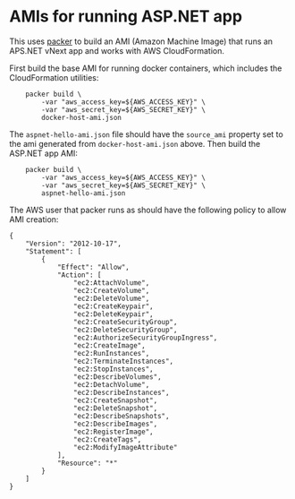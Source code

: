 AMIs for running ASP.NET app
============================

This uses [packer](https://www.packer.io/) to build an AMI (Amazon Machine Image)
that runs an APS.NET vNext app and works with AWS CloudFormation.

First build the base AMI for running docker containers,
which includes the CloudFormation utilities:

```
    packer build \
        -var "aws_access_key=${AWS_ACCESS_KEY}" \
        -var "aws_secret_key=${AWS_SECRET_KEY}" \
        docker-host-ami.json
```

The `aspnet-hello-ami.json` file should have the `source_ami`
property set to the ami generated from `docker-host-ami.json`
above. Then build the ASP.NET app AMI:

```
    packer build \
        -var "aws_access_key=${AWS_ACCESS_KEY}" \
        -var "aws_secret_key=${AWS_SECRET_KEY}" \
        aspnet-hello-ami.json
```

The AWS user that packer runs as should have the following policy
to allow AMI creation:
```
{
    "Version": "2012-10-17",
    "Statement": [
        {
            "Effect": "Allow",
            "Action": [
                "ec2:AttachVolume",
                "ec2:CreateVolume",
                "ec2:DeleteVolume",
                "ec2:CreateKeypair",
                "ec2:DeleteKeypair",
                "ec2:CreateSecurityGroup",
                "ec2:DeleteSecurityGroup",
                "ec2:AuthorizeSecurityGroupIngress",
                "ec2:CreateImage",
                "ec2:RunInstances",
                "ec2:TerminateInstances",
                "ec2:StopInstances",
                "ec2:DescribeVolumes",
                "ec2:DetachVolume",
                "ec2:DescribeInstances",
                "ec2:CreateSnapshot",
                "ec2:DeleteSnapshot",
                "ec2:DescribeSnapshots",
                "ec2:DescribeImages",
                "ec2:RegisterImage",
                "ec2:CreateTags",
                "ec2:ModifyImageAttribute"
            ],
            "Resource": "*"
        }
    ]
}
```
